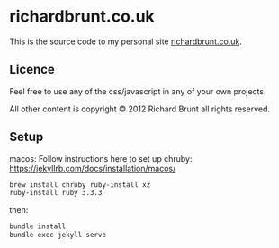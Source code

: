 # richardbrunt.co.uk

This is the source code to my personal site [richardbrunt.co.uk](http://richardbrunt.co.uk).

## Licence

Feel free to use any of the css/javascript in any of your own projects. 

All other content is copyright © 2012 Richard Brunt all rights reserved.

## Setup

macos: Follow instructions here to set up chruby: https://jekyllrb.com/docs/installation/macos/

```sh
brew install chruby ruby-install xz
ruby-install ruby 3.3.3
```

then: 

```sh
bundle install
bundle exec jekyll serve
```